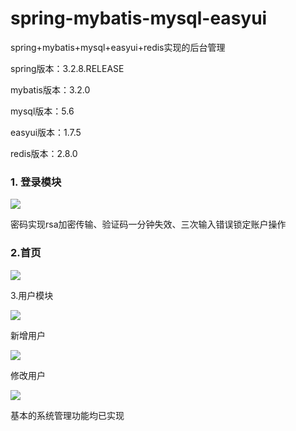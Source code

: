 # spring-mybatis-mysql-easyui
spring+mybatis+mysql+easyui+redis实现的后台管理



spring版本：3.2.8.RELEASE

mybatis版本：3.2.0

mysql版本：5.6

easyui版本：1.7.5

redis版本：2.8.0



### 1. 登录模块

![](C:\Users\julong\Desktop\login.png)

密码实现rsa加密传输、验证码一分钟失效、三次输入错误锁定账户操作



### 2.首页

![](C:\Users\julong\Desktop\index.png)



3.用户模块

![](C:\Users\julong\Desktop\user-index.png)

新增用户

![](C:\Users\julong\Desktop\user-add.png)

修改用户

![](C:\Users\julong\Desktop\user-edit.png)



基本的系统管理功能均已实现
